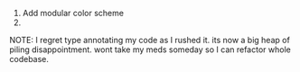 1.  Add modular color scheme
2.  

NOTE: I regret type annotating my code as I rushed it. its now a big heap of piling disappointment. wont take my meds someday so I can refactor whole codebase.
